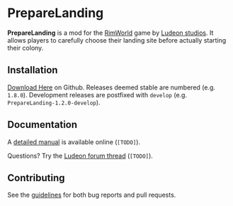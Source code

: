 PrepareLanding
==============

**PrepareLanding** is a mod for the [RimWorld](https://rimworldgame.com/) game by [Ludeon studios](https://ludeon.com/blog/). It allows players to carefully choose their landing site before actually starting their colony.

Installation
------------

[Download Here](https://github.com/neitsa/PrepareLanding/releases/latest) on Github.
Releases deemed stable are numbered (e.g. `1.8.0`).
Development releases are postfixed with `develop` (e.g. `PrepareLanding-1.2.0-develop`).

Documentation
-------------

A [detailed manual]() is available online (`[TODO]`).

Questions? Try the [Ludeon forum thread]() (`[TODO]`).

Contributing
------------

See the [guidelines](CONTRIBUTING.md) for both bug reports and pull requests.